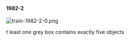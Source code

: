 #### 1982-2
![train-1982-2-0.png](https://github.com/lil-lab/nlvr/raw/master/nlvr/train/images/30/train-1982-2-0.png "train-1982-2-0.png")

t least one grey box contains exactly five objects
